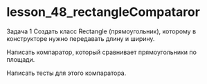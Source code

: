 # lesson_48_rectangleCompataror
Задача 1
Создать класс Rectangle (прямоугольник), которому в конструкторе нужно передавать длину и ширину.

Написать компаратор, который сравнивает прямоугольники по площади.

Написать тесты для этого компаратора.
